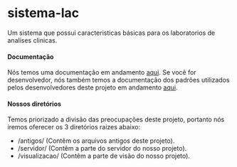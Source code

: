 # sistema-lac
Um sistema que possui caracteristicas básicas para os laboratorios de analises clinicas.

#### Documentação
Nós temos uma documentação em andamento [aqui](https://github.com/devowly/sistema-lac/wiki). Se você for desenvolvedor, nós também temos a documentação dos padrões utilizados pelos desenvolvedores deste projeto em andamento [aqui](https://github.com/devowly/padrao-codigos/wiki).

#### Nossos diretórios
Temos priorizado a divisão das preocupações deste projeto, portanto nós iremos oferecer os 3 diretórios raizes abaixo: 
* /antigos/ (Contêm os arquivos antigos deste projeto).
* /servidor/ (Contêm a parte do servidor do nosso projeto).
* /visualizacao/ (Contêm a parte de visão do nosso projeto).
